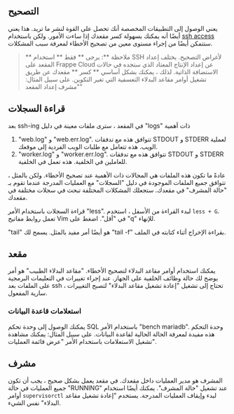 ## التصحيح

يعني الوصول إلى التطبيقات المخصصة أنك تحصل على القوة لنشر ما تريد. هذا يعني أيضًا أنه يمكنك بسهولة كسر مقعدك إذا ساءت الأمور. ولكن باستخدام [ssh access](https://frappecloud.com/docs/benches/ssh) ستتمكن أيضًا من إجراء مستوى معين من تصحيح الأخطاء لمعرفة سبب المشكلات.

> ** ملاحظة **: يرجى ** فقط ** استخدام SSH لأغراض التصحيح. يختلف إعداد المقعد على Frappe Cloud عن إعداد الإنتاج المعتاد الذي ستجده في حالات الاستضافة الذاتية. لذلك ، يمكنك بشكل أساسي ** كسر ** مقعدك عن طريق تشغيل أوامر مقاعد البدلاء التعسفية التي تغير التكوين. على سبيل المثال: "مشرف إعداد المقعد"

## قراءة السجلات

بعد ssh-ing في المقعد ، سترى ملفات معينة في دليل "logs" ذات أهمية

1. "web.log" و "web.err.log". تتوافق هذه مع تدفقات STDOUT و STDERR لعملية الويب. هذه تتعامل مع طلبات الويب الفردية إلى موقعك.
2. "worker.log" و "worker.err.log". تتوافق هذه مع تدفقات STDOUT و STDERR للعاملين في الخلفية. هذه تعمل في الخلفية.

عادةً ما تكون هذه الملفات هي المجالات ذات الأهمية عند تصحيح الأخطاء. ولكن بالمثل ، تتوافق جميع الملفات الموجودة في دليل "السجلات" مع العمليات المدرجة عندما تقوم بـ "حالة المشرف" في مقعدك. ستجعلك المشكلات المختلفة تبحث في سجلات مختلفة في مقعدك.

قراءة السجلات باستخدام الأمر "less". لبدء القراءة من الأسفل ، استخدم `less + G`. تعمل روابط مفاتيح Vim في "أقل". اضغط على "q" للإنهاء.

"tail" هو أيضًا أمر مفيد بالمثل. يسمح لك "tail -f" بقراءة الإخراج أثناء كتابته في الملف.

## مقعد

يمكنك استخدام أوامر مقاعد البدلاء لتصحيح الأخطاء. "مقاعد البدلاء الطبيب" هو أمر يوضح لك حالة وظائف الخلفية على الجهاز. عند إجراء تغييرات في التعليمات البرمجية على الملفات بعد ssh ، تحتاج إلى تشغيل "إعادة تشغيل مقاعد البدلاء" لتصبح التغييرات سارية المفعول.

### استعلامات قاعدة البيانات

يمكنك الوصول إلى وحدة تحكم SQL باستخدام الأمر "bench mariadb". وحدة التحكم هذه مفيدة لمعرفة الحالة الحالية لقاعدة البيانات. على سبيل المثال: يمكنك مشاهدة تشغيل الاستعلامات باستخدام الأمر "عرض قائمة العمليات".

## مشرف

المشرف هو مدير العمليات داخل مقعدك. في مقعد يعمل بشكل صحيح ، يجب أن تكون جميع العمليات في حالة "RUNNING" عند تشغيل "حالة المشرف". يمكنك أيضًا استخدام أوامر `supervisorctl` لبدء وإيقاف العمليات المدرجة. يستخدم "إعادة تشغيل مقاعد البدلاء" نفس الشيء.